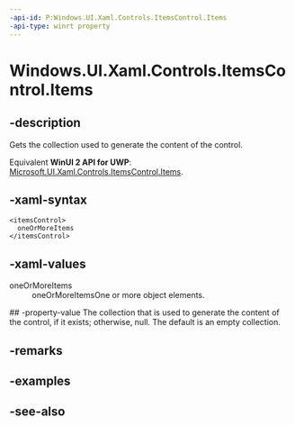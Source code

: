 ```yaml
---
-api-id: P:Windows.UI.Xaml.Controls.ItemsControl.Items
-api-type: winrt property
---
```


<!-- Property syntax
public Windows.UI.Xaml.Controls.ItemCollection Items { get; }
-->

# Windows.UI.Xaml.Controls.ItemsControl.Items

## -description
Gets the collection used to generate the content of the control.

Equivalent **WinUI 2 API for UWP**: [Microsoft.UI.Xaml.Controls.ItemsControl.Items](/windows/winui/api/microsoft.ui.xaml.controls.itemscontrol.items).

## -xaml-syntax
```xaml
<itemsControl>
  oneOrMoreItems
</itemsControl>
```


## -xaml-values
<dl><dt>oneOrMoreItems</dt><dd>oneOrMoreItemsOne or more object elements.</dd>
</dl>
## -property-value
The collection that is used to generate the content of the control, if it exists; otherwise, null. The default is an empty collection.

## -remarks

## -examples

## -see-also
